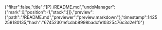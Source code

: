 {"filter":false,"title":"[P] /README.md","undoManager":{"mark":0,"position":-1,"stack":[]},"preview":{"path":"/README.md","previewer":"preview.markdown"},"timestamp":1425258180135,"hash":"67452301efcdab8998badcfe10325476c3d2e1f0"}